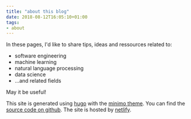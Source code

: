 ```yaml
---
title: "about this blog"
date: 2018-08-12T16:05:10+01:00
tags: 
- about
---
```

In these pages, I'd like to share tips, ideas and ressources related to:

- software engineering
- machine learning
- natural language processing
- data science
- ...and related fields

May it be useful!

This site is generated using [hugo](https://gohugo.io/) with the [minimo theme](https://themes.gohugo.io/minimo/). You can find the [source code on github](https://github.com/jas-ho/blog). The site is hosted by [netlify](https://www.netlify.com/).
